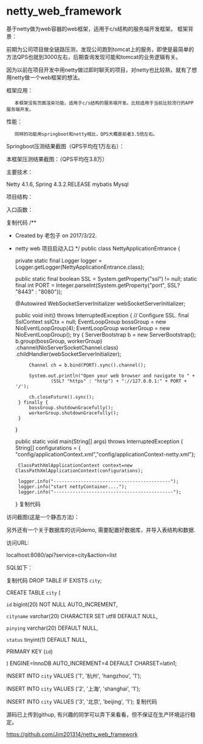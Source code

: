 # netty_web_framework
基于netty做为web容器的web框架，适用于c/s结构的服务端开发框架。
框架背景：

 

前期为公司项目做全链路压测，发现公司跑到tomcat上的服务，即使是最简单的方法QPS也就到3000左右，后期查询发现可能和tomcat的业务逻辑有关。

因为以前在项目开发中用netty做过即时聊天的项目，对netty也比较熟，就有了想用netty做一个web框架的想法。

 

框架应用：

 

       本框架没有页面渲染功能，适用于c/s结构的服务端开发。比较适用于当前比较流行的APP服务端开发。

      

性能：

       同样的功能用springboot和netty相比，QPS大概是前者3.5倍左右。

 

Springboot压测结果截图（QPS平均在1万左右）：

 

本框架压测结果截图：（QPS平均在3.8万）

 

 

主要技术：
 
Netty 4.1.6, 
Spring 4.3.2.RELEASE
mybatis
Mysql

 

项目结构：

 

 

入口函数：

复制代码
/**
 * Created by 老包子 on 2017/3/22.
 * netty web 项目启动入口
 */
public class NettyApplicationEntrance {

    private static final Logger logger = Logger.getLogger(NettyApplicationEntrance.class);

    public static final boolean SSL = System.getProperty("ssl") != null;
    static final int PORT = Integer.parseInt(System.getProperty("port", SSL? "8443" : "8080"));

    @Autowired
    WebSocketServerInitializer webSocketServerInitializer;

    public void init() throws InterruptedException {
        // Configure SSL.
        final SslContext sslCtx =  null;
        EventLoopGroup bossGroup = new NioEventLoopGroup(4);
        EventLoopGroup workerGroup = new NioEventLoopGroup();
        try {
            ServerBootstrap b = new ServerBootstrap();
            b.group(bossGroup, workerGroup)
                    .channel(NioServerSocketChannel.class)
                    .childHandler(webSocketServerInitializer);

            Channel ch = b.bind(PORT).sync().channel();

            System.out.println("Open your web browser and navigate to " +
                    (SSL? "https" : "http") + "://127.0.0.1:" + PORT + '/');

            ch.closeFuture().sync();
        } finally {
            bossGroup.shutdownGracefully();
            workerGroup.shutdownGracefully();
        }
    }

    public static void main(String[] args) throws InterruptedException {
        String[] configurations = { "config/applicationContext.xml","config/applicationContext-netty.xml"};

        ClassPathXmlApplicationContext context=new ClassPathXmlApplicationContext(configurations);

        logger.info("-------------------------------------------");
        logger.info("start nettyContainer....");
        logger.info("--------------------------------------------");
    }
复制代码
 

 

访问截图(这是一个静态方法)：

 

 

另外还有一个关于数据库的访问demo, 需要配置好数据库，并导入表结构和数据.

访问URL:

localhost:8080/api?service=city&action=list

 SQL如下：

复制代码
DROP TABLE IF EXISTS `city`;

CREATE TABLE `city` (

  `id` bigint(20) NOT NULL AUTO_INCREMENT,

  `cityname` varchar(20) CHARACTER SET utf8 DEFAULT NULL,

  `pinying` varchar(20) DEFAULT NULL,

  `status` tinyint(1) DEFAULT NULL,

  PRIMARY KEY (`id`)

) ENGINE=InnoDB AUTO_INCREMENT=4 DEFAULT CHARSET=latin1;

INSERT INTO `city` VALUES ('1', '杭州', 'hangzhou', '1');

INSERT INTO `city` VALUES ('2', '上海', 'shanghai', '1');

INSERT INTO `city` VALUES ('3', '北京', 'beijing', '1');
复制代码
 

源码已上传到githup, 有兴趣的同学可以弄下来看看，但不保证在生产环境运行稳定。

https://github.com/Jim201314/netty_web_framework
